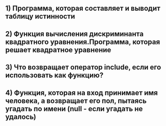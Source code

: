 ## 1) Программа, которая составляет и выводит таблицу истинности
## 2) Функция вычисления дискриминанта квадратного уравнения.Программа, которая решает квадратное уравнение
## 3) Что возвращает оператор include, если его использовать как функцию?
## 4) Функция, которая на вход принимает имя человека, а возвращает его пол, пытаясь угадать по имени (null - если угадать не удалось)